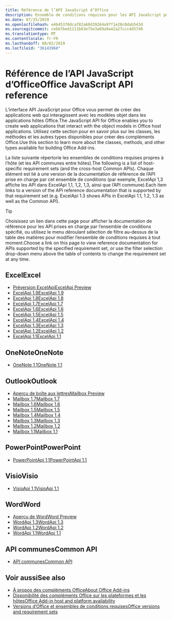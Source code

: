 ```yaml
---
title: Référence de l’API JavaScript d’Office
description: Ensemble de conditions requises pour les API JavaScript pour Office par hôte
ms.date: 07/25/2019
ms.openlocfilehash: e4b45370dcaf82a60d39264a97f1e28c0dab543d
ms.sourcegitcommit: ceb67bed1111b63e75e3a69a9a42a27ccc4d5749
ms.translationtype: MT
ms.contentlocale: fr-FR
ms.lasthandoff: 08/02/2019
ms.locfileid: "36143968"
---
```

# <a name="office-javascript-api-reference"></a><span data-ttu-id="d8023-103">Référence de l’API JavaScript d’Office</span><span class="sxs-lookup"><span data-stu-id="d8023-103">Office JavaScript API reference</span></span>

<span data-ttu-id="d8023-104">L’interface API JavaScript pour Office vous permet de créer des applications web qui interagissent avec les modèles objet dans les applications hôtes Office.</span><span class="sxs-lookup"><span data-stu-id="d8023-104">The JavaScript API for Office enables you to create web applications that interact with the object models in Office host applications.</span></span> <span data-ttu-id="d8023-105">Utilisez cette section pour en savoir plus sur les classes, les méthodes et les autres types disponibles pour créer des compléments Office.</span><span class="sxs-lookup"><span data-stu-id="d8023-105">Use this section to learn more about the classes, methods, and other types available for building Office Add-ins.</span></span>

<span data-ttu-id="d8023-106">La liste suivante répertorie les ensembles de conditions requises propres à l’hôte (et les API communes entre hôtes).</span><span class="sxs-lookup"><span data-stu-id="d8023-106">The following is a list of host-specific requirement sets (and the cross-host Common APIs).</span></span> <span data-ttu-id="d8023-107">Chaque élément est lié à une version de la documentation de référence de l’API prise en charge par cet ensemble de conditions (par exemple, ExcelApi 1,3 affiche les API dans ExcelApi 1,1, 1,2, 1,3, ainsi que l’API commune).</span><span class="sxs-lookup"><span data-stu-id="d8023-107">Each item links to a version of the API reference documentation that is supported by that requirement set (e.g. ExcelApi 1.3 shows APIs in ExcelApi 1.1, 1.2, 1.3 as well as the Common API).</span></span>

> [!TIP]
> <span data-ttu-id="d8023-108">Choisissez un lien dans cette page pour afficher la documentation de référence pour les API prises en charge par l’ensemble de conditions spécifié, ou utilisez le menu déroulant sélection de filtre au-dessus de la table des matières pour modifier l’ensemble de conditions requises à tout moment.</span><span class="sxs-lookup"><span data-stu-id="d8023-108">Choose a link on this page to view reference documentation for APIs supported by the specified requirement set, or use the filter selection drop-down menu above the table of contents to change the requirement set at any time.</span></span>

## <a name="excel"></a><span data-ttu-id="d8023-109">Excel</span><span class="sxs-lookup"><span data-stu-id="d8023-109">Excel</span></span>

- [<span data-ttu-id="d8023-110">Préversion ExcelApi</span><span class="sxs-lookup"><span data-stu-id="d8023-110">ExcelApi Preview</span></span>](/javascript/api/excel?view=excel-js-preview)
- [<span data-ttu-id="d8023-111">ExcelApi 1.9</span><span class="sxs-lookup"><span data-stu-id="d8023-111">ExcelApi 1.9</span></span>](/javascript/api/excel?view=excel-js-1.9)
- [<span data-ttu-id="d8023-112">ExcelApi 1.8</span><span class="sxs-lookup"><span data-stu-id="d8023-112">ExcelApi 1.8</span></span>](/javascript/api/excel?view=excel-js-1.8)
- [<span data-ttu-id="d8023-113">ExcelApi 1.7</span><span class="sxs-lookup"><span data-stu-id="d8023-113">ExcelApi 1.7</span></span>](/javascript/api/excel?view=excel-js-1.7)
- [<span data-ttu-id="d8023-114">ExcelApi 1.6</span><span class="sxs-lookup"><span data-stu-id="d8023-114">ExcelApi 1.6</span></span>](/javascript/api/excel?view=excel-js-1.6)
- [<span data-ttu-id="d8023-115">ExcelApi 1.5</span><span class="sxs-lookup"><span data-stu-id="d8023-115">ExcelApi 1.5</span></span>](/javascript/api/excel?view=excel-js-1.5)
- [<span data-ttu-id="d8023-116">ExcelApi 1.4</span><span class="sxs-lookup"><span data-stu-id="d8023-116">ExcelApi 1.4</span></span>](/javascript/api/excel?view=excel-js-1.4)
- [<span data-ttu-id="d8023-117">ExcelApi 1.3</span><span class="sxs-lookup"><span data-stu-id="d8023-117">ExcelApi 1.3</span></span>](/javascript/api/excel?view=excel-js-1.3)
- [<span data-ttu-id="d8023-118">ExcelApi 1.2</span><span class="sxs-lookup"><span data-stu-id="d8023-118">ExcelApi 1.2</span></span>](/javascript/api/excel?view=excel-js-1.2)
- [<span data-ttu-id="d8023-119">ExcelApi 1.1</span><span class="sxs-lookup"><span data-stu-id="d8023-119">ExcelApi 1.1</span></span>](/javascript/api/excel?view=excel-js-1.1)

## <a name="onenote"></a><span data-ttu-id="d8023-120">OneNote</span><span class="sxs-lookup"><span data-stu-id="d8023-120">OneNote</span></span>

- [<span data-ttu-id="d8023-121">OneNote 1,1</span><span class="sxs-lookup"><span data-stu-id="d8023-121">OneNote 1.1</span></span>](/javascript/api/onenote?view=onenote-js-1.1)

## <a name="outlook"></a><span data-ttu-id="d8023-122">Outlook</span><span class="sxs-lookup"><span data-stu-id="d8023-122">Outlook</span></span>

- [<span data-ttu-id="d8023-123">Aperçu de boîte aux lettres</span><span class="sxs-lookup"><span data-stu-id="d8023-123">Mailbox Preview</span></span>](/javascript/api/outlook?view=outlook-js-preview)
- [<span data-ttu-id="d8023-124">Mailbox 1.7</span><span class="sxs-lookup"><span data-stu-id="d8023-124">Mailbox 1.7</span></span>](/javascript/api/outlook?view=outlook-js-1.7)
- [<span data-ttu-id="d8023-125">Mailbox 1.6</span><span class="sxs-lookup"><span data-stu-id="d8023-125">Mailbox 1.6</span></span>](/javascript/api/outlook?view=outlook-js-1.6)
- [<span data-ttu-id="d8023-126">Mailbox 1.5</span><span class="sxs-lookup"><span data-stu-id="d8023-126">Mailbox 1.5</span></span>](/javascript/api/outlook?view=outlook-js-1.5)
- [<span data-ttu-id="d8023-127">Mailbox 1.4</span><span class="sxs-lookup"><span data-stu-id="d8023-127">Mailbox 1.4</span></span>](/javascript/api/outlook?view=outlook-js-1.4)
- [<span data-ttu-id="d8023-128">Mailbox 1.3</span><span class="sxs-lookup"><span data-stu-id="d8023-128">Mailbox 1.3</span></span>](/javascript/api/outlook?view=outlook-js-1.3)
- [<span data-ttu-id="d8023-129">Mailbox 1.2</span><span class="sxs-lookup"><span data-stu-id="d8023-129">Mailbox 1.2</span></span>](/javascript/api/outlook?view=outlook-js-1.2)
- [<span data-ttu-id="d8023-130">Mailbox 1.1</span><span class="sxs-lookup"><span data-stu-id="d8023-130">Mailbox 1.1</span></span>](/javascript/api/outlook?view=outlook-js-1.1)

## <a name="powerpoint"></a><span data-ttu-id="d8023-131">PowerPoint</span><span class="sxs-lookup"><span data-stu-id="d8023-131">PowerPoint</span></span>

- [<span data-ttu-id="d8023-132">PowerPointApi 1,1</span><span class="sxs-lookup"><span data-stu-id="d8023-132">PowerPointApi 1.1</span></span>](/javascript/api/powerpoint?view=powerpoint-js-1.1)

## <a name="visio"></a><span data-ttu-id="d8023-133">Visio</span><span class="sxs-lookup"><span data-stu-id="d8023-133">Visio</span></span>

- [<span data-ttu-id="d8023-134">VisioApi 1,1</span><span class="sxs-lookup"><span data-stu-id="d8023-134">VisioApi 1.1</span></span>](/javascript/api/visio?view=visio-js-1.1)

## <a name="word"></a><span data-ttu-id="d8023-135">Word</span><span class="sxs-lookup"><span data-stu-id="d8023-135">Word</span></span>

- [<span data-ttu-id="d8023-136">Aperçu de Word</span><span class="sxs-lookup"><span data-stu-id="d8023-136">Word Preview</span></span>](/javascript/api/word?view=word-js-preview)
- [<span data-ttu-id="d8023-137">WordApi 1.3</span><span class="sxs-lookup"><span data-stu-id="d8023-137">WordApi 1.3</span></span>](/javascript/api/word?view=word-js-1.3)
- [<span data-ttu-id="d8023-138">WordApi 1.2</span><span class="sxs-lookup"><span data-stu-id="d8023-138">WordApi 1.2</span></span>](/javascript/api/word?view=word-js-1.2)
- [<span data-ttu-id="d8023-139">WordApi 1.1</span><span class="sxs-lookup"><span data-stu-id="d8023-139">WordApi 1.1</span></span>](/javascript/api/word?view=word-js-1.1)

## <a name="common-api"></a><span data-ttu-id="d8023-140">API communes</span><span class="sxs-lookup"><span data-stu-id="d8023-140">Common API</span></span>

- [<span data-ttu-id="d8023-141">API communes</span><span class="sxs-lookup"><span data-stu-id="d8023-141">Common API</span></span>](/javascript/api/office?view=common-js)

## <a name="see-also"></a><span data-ttu-id="d8023-142">Voir aussi</span><span class="sxs-lookup"><span data-stu-id="d8023-142">See also</span></span>

- [<span data-ttu-id="d8023-143">À propos des compléments Office</span><span class="sxs-lookup"><span data-stu-id="d8023-143">About Office Add-ins</span></span>](/office/dev/add-ins/overview)
- [<span data-ttu-id="d8023-144">Disponibilité des compléments Office sur les plateformes et les hôtes</span><span class="sxs-lookup"><span data-stu-id="d8023-144">Office Add-in host and platform availability</span></span>](/office/dev/add-ins/overview/office-add-in-availability)
- [<span data-ttu-id="d8023-145">Versions d’Office et ensembles de conditions requises</span><span class="sxs-lookup"><span data-stu-id="d8023-145">Office versions and requirement sets</span></span>](/office/dev/add-ins/develop/office-versions-and-requirement-sets)
